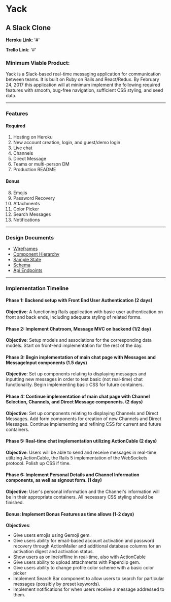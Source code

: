 # Yack

## A Slack Clone

**Heroku Link**: '#'

**Trello Link**: '#'

### Minimum Viable Product:
Yack is a Slack-based real-time messaging application for communication
between teams. It is built on Ruby on Rails and React/Redux.
By February 24, 2017 this application will at minimum implement the following
required features with smooth, bug-free navigation, sufficient CSS styling,
and seed data.

<hr>

### Features
#### Required
1. Hosting on Heroku
2. New account creation, login, and guest/demo login
3. Live chat
4. Channels
5. Direct Message
6. Teams or multi-person DM
7. Production README

#### Bonus
8. Emojis
9. Password Recovery
10. Attachments
11. Color Picker
12. Search Messages
13. Notifications

<hr>

### Design Documents
- [Wireframes](wireframes.md)
- [Component Hierarchy](component-hierarchy.md)
- [Sample State](sample-state.md)
- [Schema](schema.md)
- [Api Endpoints](api-endpoints.md)

<hr>

### Implementation Timeline

#### Phase 1: Backend setup with Front End User Authentication (2 days)
**Objective**: A functioning Rails application with basic user authentication on front and back ends, including adequate styling of related forms.

#### Phase 2: Implement Chatroom, Message MVC on backend (1/2 day)
**Objective**: Setup models and associations for the corresponding data models. Start on front-end implementation for the rest of the day.

#### Phase 3: Begin implementation of main chat page with Messages and MessageInput components (1.5 days)
**Objective**: Set up components relating to displaying messages and inputting new messages in order to test basic (not real-time) chat functionality. Begin implementing basic CSS for future containers.

#### Phase 4: Continue implementation of main chat page with Channel Selection, Channels, and Direct Message components. (2 days)
**Objective**: Set up components relating to displaying Channels and Direct Messages. Add form components for creation of new Channels and Direct Messages. Continue implementing and refining CSS for current and future containers.

#### Phase 5: Real-time chat implementation utilizing ActionCable (2 days)
**Objective**: Users will be able to send and receive messages in real-time utilizing ActionCable, the Rails 5 implementation of the WebSockets protocol. Polish up CSS if time.

#### Phase 6: Implement Personal Details and Channel Information components, as well as signout form. (1 day)
**Objective**: User's personal information and the Channel's information will be in their appropriate containers. All necessary CSS styling should be finished.

#### Bonus: Implement Bonus Features as time allows (1-2 days)
**Objectives**:
- Give users emojis using Gemoji gem.
- Give users ability for email-based account activation and password recovery through ActionMailer and additional database columns for an activation digest and activation status.
- Show users as online/offline in real-time, also with ActionCable
- Give users ability to upload attachments with Paperclip gem.
- Give users ability to change profile color scheme with a basic color picker
- Implement Search Bar component to allow users to search for particular messages (possibly by preset keywords).
- Implement notifications for when users receive a message addressed to them.
